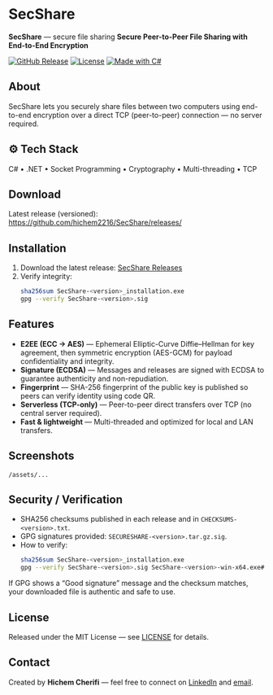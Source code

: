 # SecShare
**SecShare** — secure file sharing
**Secure Peer-to-Peer File Sharing with End-to-End Encryption**

[![GitHub Release](https://img.shields.io/github/v/release/hichem2216/SecShare?style=flat-square)](https://github.com/hichem2216/SecShare/releases)
[![License](https://img.shields.io/github/license/hichem2216/SecShare?style=flat-square)](LICENSE)
[![Made with C#](https://img.shields.io/badge/Made%20with-C%23-blue?style=flat-square)](https://dotnet.microsoft.com/)

## About
SecShare lets you securely share files between two computers using end-to-end encryption over a direct TCP (peer-to-peer) connection — no server required.

## ⚙️ Tech Stack
C# • .NET • Socket Programming • Cryptography • Multi-threading • TCP

## Download
Latest release (versioned): https://github.com/hichem2216/SecShare/releases/

## Installation
1. Download the latest release: [SecShare Releases](https://github.com/hichem2216/SecShare/releases)
2. Verify integrity:
   ```bash
   sha256sum SecShare-<version>_installation.exe
   gpg --verify SecShare-<version>.sig

## Features
- **E2EE (ECC → AES)** — Ephemeral Elliptic-Curve Diffie–Hellman for key agreement, then symmetric encryption (AES-GCM) for payload confidentiality and integrity.
- **Signature (ECDSA)** — Messages and releases are signed with ECDSA to guarantee authenticity and non-repudiation.
- **Fingerprint** — SHA-256 fingerprint of the public key is published so peers can verify identity using code QR.
- **Serverless (TCP-only)** — Peer-to-peer direct transfers over TCP (no central server required). 
- **Fast & lightweight** — Multi-threaded and optimized for local and LAN transfers.
## Screenshots
 `/assets/...`

## Security / Verification
- SHA256 checksums published in each release and in `CHECKSUMS-<version>.txt`.
- GPG signatures provided: `SECURESHARE-<version>.tar.gz.sig`.
- How to verify:
  ```bash
  sha256sum SecShare-<version>_installation.exe
  gpg --verify SecShare-<version>.sig SecShare-<version>-win-x64.exe# SecShare
If GPG shows a “Good signature” message and the checksum matches,
your downloaded file is authentic and safe to use.

##  License
Released under the MIT License — see [LICENSE](LICENSE) for details.

##  Contact
Created by **Hichem Cherifi** — feel free to connect on [LinkedIn](https://www.linkedin.com/in/hichem-cherifi-5384361bb/) and [email](mailto:hichem.dz222002@gmail.com).
